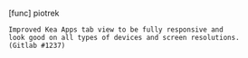 [func] piotrek

    Improved Kea Apps tab view to be fully responsive and
    look good on all types of devices and screen resolutions.
    (Gitlab #1237)